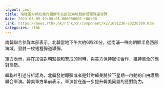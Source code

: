 ```yaml
---
layout: post
title: 南韓軍方稱北韓向朝鮮半島西部海域發射短程彈道導彈
date: 2023-03-09 19:08:05.000000000 +08:00
link: https://news.rthk.hk/rthk/ch/component/k2/1691236-20230309.htm
categories: rthk
---
```


南韓聯合參謀本部表示，北韓當地下午大約6時20分，從南浦一帶向朝鮮半島西部海域，發射一枚短程彈道導彈。

軍方表示，將在加強對朝監視和警戒的同時，與美方保持密切合作，維持萬全的應對態勢。

韓聯社引述分析認為，北韓發射導彈或者是針對韓美將於下星期一啟動的自由護盾聯合軍演。韓美軍方早前表示，軍演旨在進一步提升韓美同盟的應對能力。
